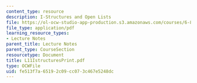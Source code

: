 ```yaml
---
content_type: resource
description: I-Structures and Open Lists
file: https://ol-ocw-studio-app-production.s3.amazonaws.com/courses/6-827-multithreaded-parallelism-languages-and-compilers-fall-2002/fe513f7a65192c09cc073c467e5248dc_L11IstructuresPrint.pdf
file_type: application/pdf
learning_resource_types:
- Lecture Notes
parent_title: Lecture Notes
parent_type: CourseSection
resourcetype: Document
title: L11IstructuresPrint.pdf
type: OCWFile
uid: fe513f7a-6519-2c09-cc07-3c467e5248dc
---
```

